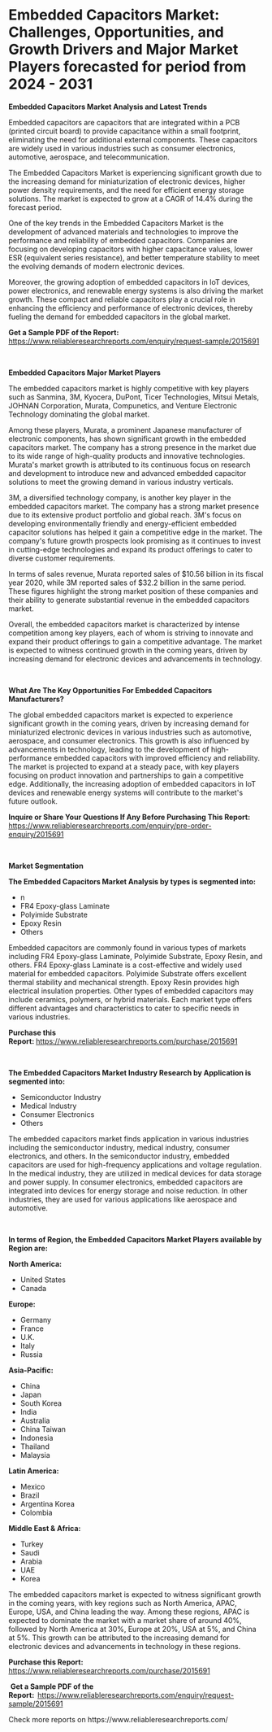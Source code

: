 <p><h1>Embedded Capacitors Market: Challenges, Opportunities, and Growth Drivers and Major Market Players forecasted for period from 2024 - 2031</h1></p><p><strong>Embedded Capacitors Market Analysis and Latest Trends</strong></p>
<p><p>Embedded capacitors are capacitors that are integrated within a PCB (printed circuit board) to provide capacitance within a small footprint, eliminating the need for additional external components. These capacitors are widely used in various industries such as consumer electronics, automotive, aerospace, and telecommunication.</p><p>The Embedded Capacitors Market is experiencing significant growth due to the increasing demand for miniaturization of electronic devices, higher power density requirements, and the need for efficient energy storage solutions. The market is expected to grow at a CAGR of 14.4% during the forecast period.</p><p>One of the key trends in the Embedded Capacitors Market is the development of advanced materials and technologies to improve the performance and reliability of embedded capacitors. Companies are focusing on developing capacitors with higher capacitance values, lower ESR (equivalent series resistance), and better temperature stability to meet the evolving demands of modern electronic devices.</p><p>Moreover, the growing adoption of embedded capacitors in IoT devices, power electronics, and renewable energy systems is also driving the market growth. These compact and reliable capacitors play a crucial role in enhancing the efficiency and performance of electronic devices, thereby fueling the demand for embedded capacitors in the global market.</p></p>
<p><strong>Get a Sample PDF of the Report:&nbsp;</strong> <a href="https://www.reliableresearchreports.com/enquiry/request-sample/2015691">https://www.reliableresearchreports.com/enquiry/request-sample/2015691</a></p>
<p>&nbsp;</p>
<p><strong>Embedded Capacitors Major Market Players</strong></p>
<p><p>The embedded capacitors market is highly competitive with key players such as Sanmina, 3M, Kyocera, DuPont, Ticer Technologies, Mitsui Metals, JOHNAN Corporation, Murata, Compunetics, and Venture Electronic Technology dominating the global market.</p><p>Among these players, Murata, a prominent Japanese manufacturer of electronic components, has shown significant growth in the embedded capacitors market. The company has a strong presence in the market due to its wide range of high-quality products and innovative technologies. Murata's market growth is attributed to its continuous focus on research and development to introduce new and advanced embedded capacitor solutions to meet the growing demand in various industry verticals.</p><p>3M, a diversified technology company, is another key player in the embedded capacitors market. The company has a strong market presence due to its extensive product portfolio and global reach. 3M's focus on developing environmentally friendly and energy-efficient embedded capacitor solutions has helped it gain a competitive edge in the market. The company's future growth prospects look promising as it continues to invest in cutting-edge technologies and expand its product offerings to cater to diverse customer requirements.</p><p>In terms of sales revenue, Murata reported sales of $10.56 billion in its fiscal year 2020, while 3M reported sales of $32.2 billion in the same period. These figures highlight the strong market position of these companies and their ability to generate substantial revenue in the embedded capacitors market.</p><p>Overall, the embedded capacitors market is characterized by intense competition among key players, each of whom is striving to innovate and expand their product offerings to gain a competitive advantage. The market is expected to witness continued growth in the coming years, driven by increasing demand for electronic devices and advancements in technology.</p></p>
<p>&nbsp;</p>
<p><strong>What Are The Key Opportunities For Embedded Capacitors Manufacturers?</strong></p>
<p><p>The global embedded capacitors market is expected to experience significant growth in the coming years, driven by increasing demand for miniaturized electronic devices in various industries such as automotive, aerospace, and consumer electronics. This growth is also influenced by advancements in technology, leading to the development of high-performance embedded capacitors with improved efficiency and reliability. The market is projected to expand at a steady pace, with key players focusing on product innovation and partnerships to gain a competitive edge. Additionally, the increasing adoption of embedded capacitors in IoT devices and renewable energy systems will contribute to the market's future outlook.</p></p>
<p><strong>Inquire or Share Your Questions If Any Before Purchasing This Report:</strong> <a href="https://www.reliableresearchreports.com/enquiry/pre-order-enquiry/2015691">https://www.reliableresearchreports.com/enquiry/pre-order-enquiry/2015691</a></p>
<p>&nbsp;</p>
<p><strong>Market Segmentation</strong></p>
<p><strong>The Embedded Capacitors Market Analysis by types is segmented into:</strong></p>
<p><ul><li>n</li><li>FR4 Epoxy-glass Laminate</li><li>Polyimide Substrate</li><li>Epoxy Resin</li><li>Others</li></ul></p>
<p><p>Embedded capacitors are commonly found in various types of markets including FR4 Epoxy-glass Laminate, Polyimide Substrate, Epoxy Resin, and others. FR4 Epoxy-glass Laminate is a cost-effective and widely used material for embedded capacitors. Polyimide Substrate offers excellent thermal stability and mechanical strength. Epoxy Resin provides high electrical insulation properties. Other types of embedded capacitors may include ceramics, polymers, or hybrid materials. Each market type offers different advantages and characteristics to cater to specific needs in various industries.</p></p>
<p><strong>Purchase this Report:&nbsp;</strong><a href="https://www.reliableresearchreports.com/purchase/2015691">https://www.reliableresearchreports.com/purchase/2015691</a></p>
<p>&nbsp;</p>
<p><strong>The Embedded Capacitors Market Industry Research by Application is segmented into:</strong></p>
<p><ul><li>Semiconductor Industry</li><li>Medical Industry</li><li>Consumer Electronics</li><li>Others</li></ul></p>
<p><p>The embedded capacitors market finds application in various industries including the semiconductor industry, medical industry, consumer electronics, and others. In the semiconductor industry, embedded capacitors are used for high-frequency applications and voltage regulation. In the medical industry, they are utilized in medical devices for data storage and power supply. In consumer electronics, embedded capacitors are integrated into devices for energy storage and noise reduction. In other industries, they are used for various applications like aerospace and automotive.</p></p>
<p>&nbsp;</p>
<p><strong>In terms of Region, the Embedded Capacitors Market Players available by Region are:</strong></p>
<p>
    <p> <strong> North America: </strong>
        <ul>
            <li>United States</li>
            <li>Canada</li>
        </ul>
        </p> 
    <p> <strong> Europe: </strong>
        <ul>
            <li>Germany</li>
            <li>France</li>
            <li>U.K.</li>
            <li>Italy</li>
            <li>Russia</li>
        </ul>
        </p> 
    <p> <strong> Asia-Pacific: </strong>
        <ul>
            <li>China</li>
            <li>Japan</li>
            <li>South Korea</li>
            <li>India</li>
            <li>Australia</li>
            <li>China Taiwan</li>
            <li>Indonesia</li>
            <li>Thailand</li>
            <li>Malaysia</li>
        </ul>
        </p> 
    <p> <strong> Latin America: </strong>
        <ul>
            <li>Mexico</li>
            <li>Brazil</li>
            <li>Argentina Korea</li>
            <li>Colombia</li>
        </ul>
        </p> 
    <p> <strong> Middle East & Africa: </strong>
        <ul>
            <li>Turkey</li>
            <li>Saudi</li>
            <li>Arabia</li>
            <li>UAE</li>
            <li>Korea</li>
        </ul>
    </p>
    </p>
<p><p>The embedded capacitors market is expected to witness significant growth in the coming years, with key regions such as North America, APAC, Europe, USA, and China leading the way. Among these regions, APAC is expected to dominate the market with a market share of around 40%, followed by North America at 30%, Europe at 20%, USA at 5%, and China at 5%. This growth can be attributed to the increasing demand for electronic devices and advancements in technology in these regions.</p></p>
<p><strong>Purchase this Report: </strong><a href="https://www.reliableresearchreports.com/purchase/2015691">https://www.reliableresearchreports.com/purchase/2015691</a></p>
<p>&nbsp;<strong>Get a Sample PDF of the Report:&nbsp;&nbsp;</strong><a href="https://www.reliableresearchreports.com/enquiry/request-sample/2015691">https://www.reliableresearchreports.com/enquiry/request-sample/2015691</a></p>
<p><strong></strong></p>
<p>Check more reports on https://www.reliableresearchreports.com/</p>
